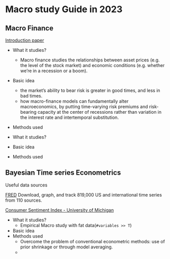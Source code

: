 # Macro study Guide in 2023

## Macro Finance

[Introduction paper](https://doi.org/10.1093/rof/rfx010)


* What it studies?
  * Macro finance studies the relationships between asset prices (e.g. the level of the stock market) and economic conditions (e.g. whether we’re in a recession or a boom). 

* Basic idea
  * the market’s ability to bear risk is greater in good times, and less in bad times.
  * how macro-finance models can fundamentally alter macroeconomics, by putting time-varying risk premiums and risk-bearing capacity at the center of recessions rather than variation in the interest rate and intertemporal substitution.
* Methods used




* What it studies?
* Basic idea
* Methods used


## Bayesian Time series Econometrics
Useful data sources

[FRED](https://fred.stlouisfed.org/) Download, graph, and track 819,000 US and international time series from 110 sources.

[Consumer Sentiment Index - University of Michigan](http://www.sca.isr.umich.edu/)

* What it studies?
  * Empirical Macro study with fat data(`#variables >> T`)
* Basic idea
* Methods used
  * Overcome the problem of conventional econometric methods: use of prior shrinkage or through model
averaging. 
  * 
